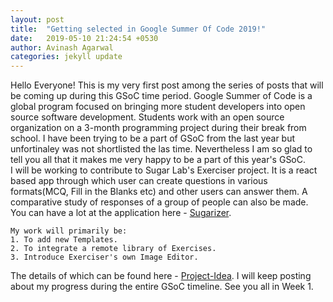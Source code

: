 ```yaml
---
layout: post
title:  "Getting selected in Google Summer Of Code 2019!"
date:   2019-05-10 21:24:54 +0530
author: Avinash Agarwal
categories: jekyll update
---
```


Hello Everyone! This is my very first post among the series of posts that will be coming up during this GSoC time period. Google Summer of Code is a global program focused on bringing more student developers into open source software development. Students work with an open source organization on a 3-month programming project during their break from school. I have been trying to be a part of GSoC from the last year but unfortinaley was not shortlisted the las time. Nevertheless I am so glad to tell you all that it makes me very happy to be a part of this year's GSoC.  
I will be working to contribute to Sugar Lab's Exerciser project. It is a react based app through which user can create questions in various formats(MCQ, Fill in the Blanks etc) and other users can answer them. A comparative study of responses of a group of people can also be made. You can have a lot at the application here - [Sugarizer](https://try.sugarizer.org/).  
```
My work will primarily be:
1. To add new Templates.
2. To integrate a remote library of Exercises.
3. Introduce Exerciser's own Image Editor.
```  
The details of which can be found here -  [Project-Idea](https://summerofcode.withgoogle.com/projects/#5993905961566208). I will keep posting about my progress during the entire GSoC timeline. See you all in Week 1. 